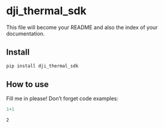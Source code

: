 dji_thermal_sdk
================

<!-- WARNING: THIS FILE WAS AUTOGENERATED! DO NOT EDIT! -->

This file will become your README and also the index of your
documentation.

## Install

``` sh
pip install dji_thermal_sdk
```

## How to use

Fill me in please! Don’t forget code examples:

``` python
1+1
```

    2
